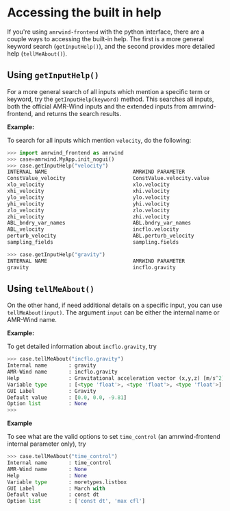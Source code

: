 # Accessing the built in help

If you're using `amrwind-frontend` with the python interface, there
are a couple ways to accessing the built-in help.  The first is a more
general keyword search (`getInputHelp()`), and the second provides
more detailed help (`tellMeAbout()`).

## Using `getInputHelp()`

For a more general search of all inputs which mention a specific term
or keyword, try the `getInputHelp(keyword)` method.  This searches all
inputs, both the official AMR-Wind inputs and the extended inputs from
amrwind-frontend, and returns the search results.

**Example:**

To search for all inputs which mention `velocity`, do the following:

```python
>>> import amrwind_frontend as amrwind
>>> case=amrwind.MyApp.init_nogui()
>>> case.getInputHelp("velocity")
INTERNAL NAME                            AMRWIND PARAMETER                        DEFAULT VAL / DESCRIPTION
ConstValue_velocity                      ConstValue.velocity.value
xlo_velocity                             xlo.velocity
xhi_velocity                             xhi.velocity
ylo_velocity                             ylo.velocity
yhi_velocity                             yhi.velocity
zlo_velocity                             zlo.velocity
zhi_velocity                             zhi.velocity
ABL_bndry_var_names                      ABL.bndry_var_names                      'velocity temperature'
ABL_velocity                             incflo.velocity                          [10.0, 0.0, 0.0]
perturb_velocity                         ABL.perturb_velocity                     0
sampling_fields                          sampling.fields                          'velocity'
```

```python
>>> case.getInputHelp("gravity")
INTERNAL NAME                            AMRWIND PARAMETER                        DEFAULT VAL / DESCRIPTION
gravity                                  incflo.gravity                           [0.0, 0.0, -9.81]
```

## Using `tellMeAbout()`

On the other hand, if need additional details on a specific input, you
can use `tellMeAbout(input)`.  The argument `input` can be either the
internal name or AMR-Wind name.

**Example:**

To get detailed information about `incflo.gravity`, try

```python
>>> case.tellMeAbout("incflo.gravity")
Internal name       : gravity
AMR-Wind name       : incflo.gravity
Help                : Gravitational acceleration vector (x,y,z) [m/s^2]
Variable type       : [<type 'float'>, <type 'float'>, <type 'float'>]
GUI Label           : Gravity
Default value       : [0.0, 0.0, -9.81]
Option list         : None
>>>
```

**Example**

To see what are the valid options to set `time_control` (an
amrwind-frontend internal parameter only), try

```python
>>> case.tellMeAbout("time_control")
Internal name       : time_control
AMR-Wind name       : None
Help                : None
Variable type       : moretypes.listbox
GUI Label           : March with
Default value       : const dt
Option list         : ['const dt', 'max cfl']
```
